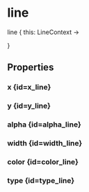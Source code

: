 # line

<tldr>
<p><format style="bold" color="GoldenRod">line</format> <format style="italic">{ this: LineContext -></format></p>
<include from = "interfaces.topic" element-id="interface-of-line"></include>
<format style="italic">}</format>
</tldr>


## Properties

### x {id=x_line}

<include from="properties.topic" element-id="x-property"/>

### y {id=y_line}

<include from="properties.topic" element-id="y-property"/>

### alpha {id=alpha_line}

<include from="properties.topic" element-id="alpha-property"/>

### width {id=width_line}

<include from="properties.topic" element-id="widthAsSize-property"/>

### color {id=color_line}

<include from="properties.topic" element-id="color-property"/>

### type {id=type_line}

<include from="properties.topic" element-id="type-property"/>
